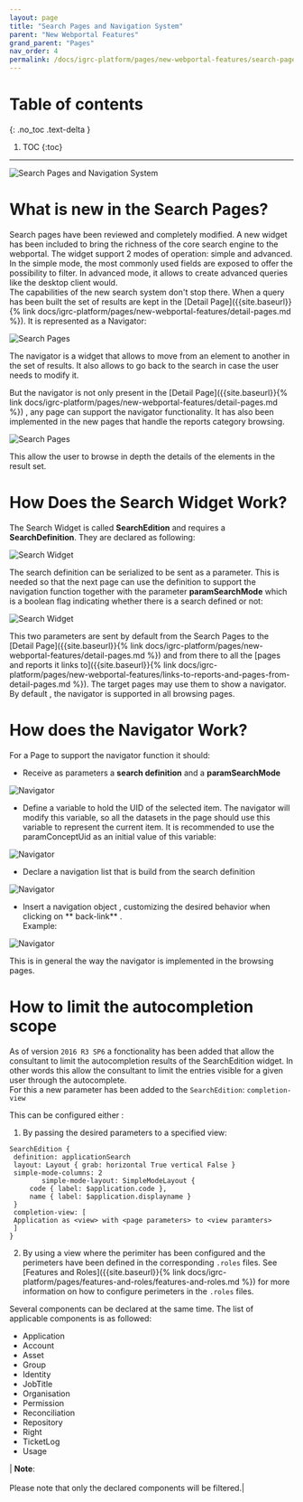 ```yaml
---
layout: page
title: "Search Pages and Navigation System"
parent: "New Webportal Features"
grand_parent: "Pages"
nav_order: 4
permalink: /docs/igrc-platform/pages/new-webportal-features/search-pages-and-navigation-system/
---
```


# Table of contents
{: .no_toc .text-delta }

1. TOC
{:toc}
---

![Search Pages and Navigation System](../images/img4.png "Search Pages and Navigation System")   

# What is new in the Search Pages?

Search pages have been reviewed and completely modified. A new widget has been included to bring the richness of the core search engine to the webportal. The widget support 2 modes of operation: simple and advanced.
In the simple mode, the most commonly used fields are exposed to offer the possibility to filter. In advanced mode, it allows to create advanced queries like the desktop client would.      
The capabilities of the new search system don't stop there. When a query has been built the set of results are kept in the [Detail Page]({{site.baseurl}}{% link docs/igrc-platform/pages/new-webportal-features/detail-pages.md %}). It is represented as a Navigator:    

![Search Pages](../images/img6.png "Search Pages")   

The navigator is a widget that allows to move from an element to another in the set of results. It also allows to go back to the search in case the user needs to modify it.   

But the navigator is not only present in the [Detail Page]({{site.baseurl}}{% link docs/igrc-platform/pages/new-webportal-features/detail-pages.md %}) , any page can support the navigator functionality. It has also been implemented in the new pages that handle the reports category browsing.   

![Search Pages](../images/img5.png "Search Pages")   

This allow the user to browse in depth the details of the elements in the result set.

# How Does the Search Widget Work?

The Search Widget is called **SearchEdition** and requires a **SearchDefinition**. They are declared as following:    

![Search Widget](../images/img7.png "Search Widget")    

The search definition can be serialized to be sent as a parameter. This is needed so that the next page can use the definition to support the navigation function together with the parameter **paramSearchMode** which is a boolean flag indicating whether there is a search defined or not:    

![Search Widget](../images/img8.png "Search Widget")   

This two parameters are sent by default from the Search Pages to the [Detail Page]({{site.baseurl}}{% link docs/igrc-platform/pages/new-webportal-features/detail-pages.md %}) and from there to all the [pages and reports it links to]({{site.baseurl}}{% link docs/igrc-platform/pages/new-webportal-features/links-to-reports-and-pages-from-detail-pages.md %}). The target pages may use them to show a navigator. By default , the navigator is supported in all browsing pages.

# How does the Navigator Work?

For a Page to support the navigator function it should:   

- Receive as parameters a **search definition** and a **paramSearchMode**   

![Navigator](../images/img11.png "Navigator")

- Define a variable to hold the UID of the selected item. The navigator will modify this variable, so all the datasets in the page should use this variable to represent the current item. It is recommended to use the paramConceptUid as an initial value of this variable:   

![Navigator](../images/img14.png "Navigator")  

- Declare a navigation list  that is build from the search definition   

![Navigator](../images/img15.png "Navigator")  

- Insert a navigation object , customizing the desired behavior when clicking on ** back-link** .  
 Example:

![Navigator](../images/img13.png "Navigator")  

This is in general the way the navigator is implemented in the browsing pages.   

# How to limit the autocompletion scope

As of version `2016 R3 SP6` a fonctionality has been added that allow the consultant to limit the autocompletion results of the SearchEdition widget. In other words this allow the consultant to limit the entries visible for a given user through the autocomplete.    
For this a new parameter has been added to the `SearchEdition`: `completion-view`   

This can be configured either :   

1) By passing the desired parameters to a specified view:   
```
SearchEdition {
 definition: applicationSearch
 layout: Layout { grab: horizontal True vertical False }
 simple-mode-columns: 2
        simple-mode-layout: SimpleModeLayout {
     code { label: $application.code },
     name { label: $application.displayname }
 }
 completion-view: [
 Application as <view> with <page parameters> to <view paramters>
 ]
}
```
2) By using a view where the perimiter has been configured and the perimeters have been defined in the corresponding `.roles` files. See [Features and Roles]({{site.baseurl}}{% link docs/igrc-platform/pages/features-and-roles/features-and-roles.md %}) for more information on how to configure perimeters in the `.roles` files.   

Several components can be declared at the same time. The list of applicable components is as followed:  

- Application
- Account
- Asset
- Group
- Identity
- JobTitle
- Organisation
- Permission
- Reconciliation
- Repository
- Right
- TicketLog
- Usage

| **Note**: <br><br> Please note that only the declared components will be filtered.|
